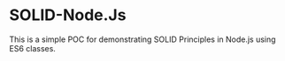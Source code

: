 # SOLID-Node.Js
This is a simple POC for demonstrating SOLID Principles in Node.js using ES6 classes.
